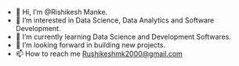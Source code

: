 - 👋 Hi, I’m @Rishikesh Manke.
- 👀 I’m interested in Data Science, Data Analytics and Software Development.
- 🌱 I’m currently learning Data Science and Development Softwares.
- 💞️ I’m looking forward in building new projects.
- 📫 How to reach me Rushikeshmk2000@gmail.com

<!---
RishiMk/RishiMk is a ✨ special ✨ repository because its `README.md` (this file) appears on your GitHub profile.
You can click the Preview link to take a look at your changes.
--->
